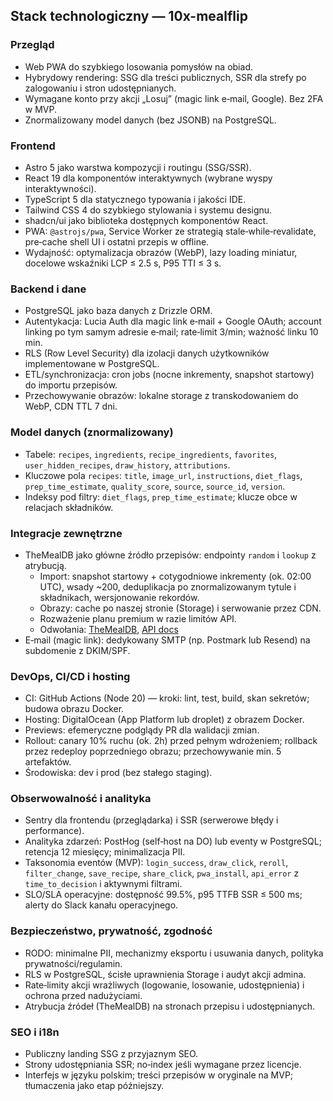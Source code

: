 ## Stack technologiczny — 10x-mealflip

### Przegląd
- Web PWA do szybkiego losowania pomysłów na obiad.
- Hybrydowy rendering: SSG dla treści publicznych, SSR dla strefy po zalogowaniu i stron udostępnianych.
- Wymagane konto przy akcji „Losuj” (magic link e‑mail, Google). Bez 2FA w MVP.
- Znormalizowany model danych (bez JSONB) na PostgreSQL.

### Frontend
- Astro 5 jako warstwa kompozycji i routingu (SSG/SSR).
- React 19 dla komponentów interaktywnych (wybrane wyspy interaktywności).
- TypeScript 5 dla statycznego typowania i jakości IDE.
- Tailwind CSS 4 do szybkiego stylowania i systemu designu.
- shadcn/ui jako biblioteka dostępnych komponentów React.
- PWA: `@astrojs/pwa`, Service Worker ze strategią stale‑while‑revalidate, pre‑cache shell UI i ostatni przepis w offline.
- Wydajność: optymalizacja obrazów (WebP), lazy loading miniatur, docelowe wskaźniki LCP ≤ 2.5 s, P95 TTI ≤ 3 s.

### Backend i dane
- PostgreSQL jako baza danych z Drizzle ORM.
- Autentykacja: Lucia Auth dla magic link e‑mail + Google OAuth; account linking po tym samym adresie e‑mail; rate‑limit 3/min; ważność linku 10 min.
- RLS (Row Level Security) dla izolacji danych użytkowników implementowane w PostgreSQL.
- ETL/synchronizacja: cron jobs (nocne inkrementy, snapshot startowy) do importu przepisów.
- Przechowywanie obrazów: lokalne storage z transkodowaniem do WebP, CDN TTL 7 dni.

### Model danych (znormalizowany)
- Tabele: `recipes`, `ingredients`, `recipe_ingredients`, `favorites`, `user_hidden_recipes`, `draw_history`, `attributions`.
- Kluczowe pola `recipes`: `title`, `image_url`, `instructions`, `diet_flags`, `prep_time_estimate`, `quality_score`, `source`, `source_id`, `version`.
- Indeksy pod filtry: `diet_flags`, `prep_time_estimate`; klucze obce w relacjach składników.

### Integracje zewnętrzne
- TheMealDB jako główne źródło przepisów: endpointy `random` i `lookup` z atrybucją.
  - Import: snapshot startowy + cotygodniowe inkrementy (ok. 02:00 UTC), wsady ~200, deduplikacja po znormalizowanym tytule i składnikach, wersjonowanie rekordów.
  - Obrazy: cache po naszej stronie (Storage) i serwowanie przez CDN.
  - Rozważenie planu premium w razie limitów API.
  - Odwołania: [TheMealDB](https://www.themealdb.com/), [API docs](https://www.themealdb.com/api.php)
- E‑mail (magic link): dedykowany SMTP (np. Postmark lub Resend) na subdomenie z DKIM/SPF.

### DevOps, CI/CD i hosting
- CI: GitHub Actions (Node 20) — kroki: lint, test, build, skan sekretów; budowa obrazu Docker.
- Hosting: DigitalOcean (App Platform lub droplet) z obrazem Docker.
- Previews: efemeryczne podglądy PR dla walidacji zmian.
- Rollout: canary 10% ruchu (ok. 2h) przed pełnym wdrożeniem; rollback przez redeploy poprzedniego obrazu; przechowywanie min. 5 artefaktów.
- Środowiska: dev i prod (bez stałego staging).

### Obserwowalność i analityka
- Sentry dla frontendu (przeglądarka) i SSR (serwerowe błędy i performance).
- Analityka zdarzeń: PostHog (self‑host na DO) lub eventy w PostgreSQL; retencja 12 miesięcy; minimalizacja PII.
- Taksonomia eventów (MVP): `login_success`, `draw_click`, `reroll`, `filter_change`, `save_recipe`, `share_click`, `pwa_install`, `api_error` z `time_to_decision` i aktywnymi filtrami.
- SLO/SLA operacyjne: dostępność 99.5%, p95 TTFB SSR ≤ 500 ms; alerty do Slack kanału operacyjnego.

### Bezpieczeństwo, prywatność, zgodność
- RODO: minimalne PII, mechanizmy eksportu i usuwania danych, polityka prywatności/regulamin.
- RLS w PostgreSQL, ścisłe uprawnienia Storage i audyt akcji admina.
- Rate‑limity akcji wrażliwych (logowanie, losowanie, udostępnienia) i ochrona przed nadużyciami.
- Atrybucja źródeł (TheMealDB) na stronach przepisu i udostępnianych.

### SEO i i18n
- Publiczny landing SSG z przyjaznym SEO.
- Strony udostępniania SSR; no‑index jeśli wymagane przez licencje.
- Interfejs w języku polskim; treści przepisów w oryginale na MVP; tłumaczenia jako etap późniejszy.


